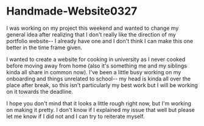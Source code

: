 # Handmade-Website0327

I was working on my project this weekend and wanted to change my general idea after realizing that I don't really like the direction of my portfolio website-- I already have one and I don't think I can make this one better in the time frame given. 

I wanted to create a website for cooking in university as I never cooked before moving away from home (also it's something me and my siblings kinda all share in common now). I've been a little busy working on my onboarding and things unrelated to school-- my head is kinda all over the place after break, so this isn't particularly my best work but I will be working on it towards the deadline. 

I hope you don't mind that it looks a little rough right now, but I'm working on making it pretty. I don't know if I explained my issue that well but please let me know if I did not and I can try to reiterate myself.
